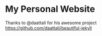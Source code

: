 # My Personal Website

Thanks to @daattali for his awesome project https://github.com/daattali/beautiful-jekyll
